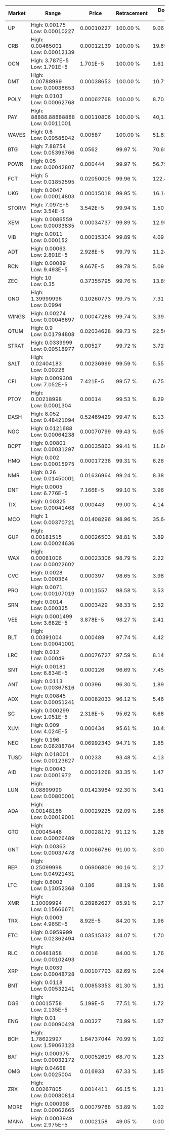 | Market | Range | Price| Retracement | Doubles to 50% |
| --- | --- | --- | --- | --- |
| UP | High: 0.00175<br />Low: 0.00010227 | 0.00010227 | 100.00 % | 9.06 |
| CRB | High: 0.00465001<br />Low: 0.00012139 | 0.00012139 | 100.00 % | 19.65 |
| OCN | High: 3.787E-5<br />Low: 1.701E-5 | 1.701E-5 | 100.00 % | 1.61 |
| DMT | High: 0.00788999<br />Low: 0.00038653 | 0.00038653 | 100.00 % | 10.71 |
| POLY | High: 0.0103<br />Low: 0.00062768 | 0.00062768 | 100.00 % | 8.70 |
| PAY | High: 88888.88888888<br />Low: 0.0011001 | 0.00110806 | 100.00 % | 40,110,142.95 |
| WAVES | High: 0.6<br />Low: 0.00585042 | 0.00587 | 100.00 % | 51.61 |
| BTG | High: 7.88754<br />Low: 0.05396766 | 0.0562 | 99.97 % | 70.65 |
| POWR | High: 0.05<br />Low: 0.00042807 | 0.000444 | 99.97 % | 56.79 |
| FCT | High: 5<br />Low: 0.01852595 | 0.02050005 | 99.96 % | 122.40 |
| UKG | High: 0.0047<br />Low: 0.00014803 | 0.00015018 | 99.95 % | 16.14 |
| STORM | High: 7.097E-5<br />Low: 3.54E-5 | 3.542E-5 | 99.94 % | 1.50 |
| XEM | High: 0.0086559<br />Low: 0.00033835 | 0.00034737 | 99.89 % | 12.95 |
| VIB | High: 0.0011<br />Low: 0.000152 | 0.00015304 | 99.89 % | 4.09 |
| ADT | High: 0.00063<br />Low: 2.801E-5 | 2.928E-5 | 99.79 % | 11.24 |
| RCN | High: 0.00089<br />Low: 9.493E-5 | 9.667E-5 | 99.78 % | 5.09 |
| ZEC | High: 10<br />Low: 0.35 | 0.37355795 | 99.76 % | 13.85 |
| GNO | High: 1.39999996<br />Low: 0.0994 | 0.10260773 | 99.75 % | 7.31 |
| WINGS | High: 0.00274<br />Low: 0.00046697 | 0.00047288 | 99.74 % | 3.39 |
| QTUM | High: 0.9<br />Low: 0.01794808 | 0.02034628 | 99.73 % | 22.56 |
| STRAT | High: 0.0339999<br />Low: 0.00518977 | 0.00527 | 99.72 % | 3.72 |
| SALT | High: 0.02404183<br />Low: 0.00228 | 0.00236999 | 99.59 % | 5.55 |
| CFI | High: 0.0009308<br />Low: 7.052E-5 | 7.421E-5 | 99.57 % | 6.75 |
| PTOY | High: 0.00218998<br />Low: 0.0001304 | 0.00014 | 99.53 % | 8.29 |
| DASH | High: 8.052<br />Low: 0.48421094 | 0.52469429 | 99.47 % | 8.13 |
| NGC | High: 0.0121688<br />Low: 0.00064238 | 0.00070799 | 99.43 % | 9.05 |
| BCPT | High: 0.00801<br />Low: 0.00031297 | 0.00035863 | 99.41 % | 11.60 |
| HMQ | High: 0.002<br />Low: 0.00015975 | 0.00017238 | 99.31 % | 6.26 |
| NMR | High: 0.26<br />Low: 0.01450001 | 0.01636964 | 99.24 % | 8.38 |
| DNT | High: 0.0005<br />Low: 6.776E-5 | 7.166E-5 | 99.10 % | 3.96 |
| TIX | High: 0.00325<br />Low: 0.00041468 | 0.000443 | 99.00 % | 4.14 |
| MCO | High: 1<br />Low: 0.00370721 | 0.01408296 | 98.96 % | 35.64 |
| GUP | High: 0.00181515<br />Low: 0.00024636 | 0.00026503 | 98.81 % | 3.89 |
| WAX | High: 0.00081006<br />Low: 0.00022602 | 0.00023306 | 98.79 % | 2.22 |
| CVC | High: 0.0028<br />Low: 0.000364 | 0.000397 | 98.65 % | 3.98 |
| PRO | High: 0.0071<br />Low: 0.00107019 | 0.0011557 | 98.58 % | 3.53 |
| SRN | High: 0.0014<br />Low: 0.000325 | 0.0003429 | 98.33 % | 2.52 |
| VEE | High: 0.0001499<br />Low: 3.682E-5 | 3.878E-5 | 98.27 % | 2.41 |
| BLT | High: 0.00391004<br />Low: 0.00041001 | 0.000489 | 97.74 % | 4.42 |
| LRC | High: 0.012<br />Low: 0.00049 | 0.00076727 | 97.59 % | 8.14 |
| SNT | High: 0.00181<br />Low: 6.834E-5 | 0.000126 | 96.69 % | 7.45 |
| ANT | High: 0.0113<br />Low: 0.00367816 | 0.00396 | 96.30 % | 1.89 |
| ADX | High: 0.00845<br />Low: 0.00051241 | 0.00082033 | 96.12 % | 5.46 |
| SC | High: 0.000299<br />Low: 1.051E-5 | 2.316E-5 | 95.62 % | 6.68 |
| XLM | High: 0.009<br />Low: 4.024E-5 | 0.000434 | 95.61 % | 10.42 |
| NEO | High: 0.196<br />Low: 0.06288784 | 0.06992343 | 94.71 % | 1.85 |
| TUSD | High: 0.018001<br />Low: 0.00123627 | 0.00233 | 93.48 % | 4.13 |
| AID | High: 0.00043<br />Low: 0.0001972 | 0.00021268 | 93.35 % | 1.47 |
| LUN | High: 0.08899999<br />Low: 0.00800001 | 0.01423984 | 92.30 % | 3.41 |
| ADA | High: 0.00148186<br />Low: 0.00019001 | 0.00029225 | 92.09 % | 2.86 |
| GTO | High: 0.00045446<br />Low: 0.00026489 | 0.00028172 | 91.12 % | 1.28 |
| GNT | High: 0.00363<br />Low: 0.00037478 | 0.00066786 | 91.00 % | 3.00 |
| REP | High: 0.25099998<br />Low: 0.04921431 | 0.06906809 | 90.16 % | 2.17 |
| LTC | High: 0.6002<br />Low: 0.13052368 | 0.186 | 88.19 % | 1.96 |
| XMR | High: 1.10009994<br />Low: 0.15666671 | 0.28962627 | 85.91 % | 2.17 |
| TRX | High: 0.0003<br />Low: 4.965E-5 | 8.92E-5 | 84.20 % | 1.96 |
| ETC | High: 0.0959999<br />Low: 0.02362494 | 0.03515332 | 84.07 % | 1.70 |
| RLC | High: 0.00461858<br />Low: 0.00102493 | 0.0016 | 84.00 % | 1.76 |
| XRP | High: 0.0039<br />Low: 0.00048728 | 0.00107793 | 82.69 % | 2.04 |
| BNT | High: 0.0118<br />Low: 0.00532241 | 0.00653353 | 81.30 % | 1.31 |
| DGB | High: 0.00015758<br />Low: 2.135E-5 | 5.199E-5 | 77.51 % | 1.72 |
| ENG | High: 0.01<br />Low: 0.00090428 | 0.00327 | 73.99 % | 1.67 |
| BCH | High: 1.78622997<br />Low: 1.59063123 | 1.64737044 | 70.99 % | 1.02 |
| BAT | High: 0.000975<br />Low: 0.00032172 | 0.00052619 | 68.70 % | 1.23 |
| OMG | High: 0.04668<br />Low: 0.0025004 | 0.016933 | 67.33 % | 1.45 |
| ZRX | High: 0.00267805<br />Low: 0.00080814 | 0.0014411 | 66.15 % | 1.21 |
| MORE | High: 0.000998<br />Low: 0.00062665 | 0.00079788 | 53.89 % | 1.02 |
| MANA | High: 0.0003949<br />Low: 2.975E-5 | 0.0002158 | 49.05 % | 0.00 |
